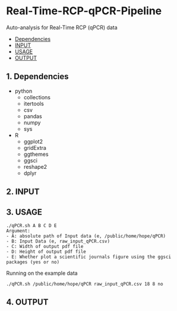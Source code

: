 # Real-Time-RCP-qPCR-Pipeline
Auto-analysis for Real-Time RCP (qPCR) data

* [Dependencies](#Dependencies)
* [INPUT](#INPUT)
* [USAGE](#USAGE)
* [OUTPUT](#OUTPUT)
## 1. Dependencies
- python
  - collections
  - itertools
  - csv
  - pandas
  - numpy
  - sys
- R
  - ggplot2
  - gridExtra
  - ggthemes
  - ggsci
  - reshape2
  - dplyr
## 2. INPUT
## 3. USAGE
```
./qPCR.sh A B C D E
Argument:
- A: absolute path of Input data (e, /public/home/hope/qPCR)
- B: Input Data (e, raw_input_qPCR.csv)
- C: Width of output pdf file
- D: Height of output pdf file
- E: Whether plot a scientific journals figure using the ggsci packages (yes or no)
```
Running on the example data
```
./qPCR.sh /public/home/hope/qPCR raw_input_qPCR.csv 18 8 no
```

## 4. OUTPUT
